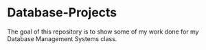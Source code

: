 # Database-Projects
The goal of this repository is to show some of my work done for my Database Management Systems class.
